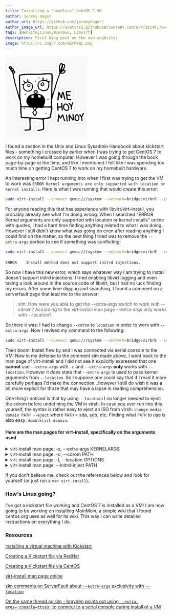 ```yaml
---
title: Installing a "headless" CentOS 7 VM
author: Jeremy Hager
author_url: https://github.com/jeremyhager/
author_image_url: https://avatars2.githubusercontent.com/u/47301461?s=460&u=05e044dcce4be18b670f9e2c9bda99c511cd4009&v=4
tags: [Website,Linux,Windows, Libvirt]
description: First blog post on the new wegbsite!
image: https://i.imgur.com/mErPwqL.png
---
```


<img src="/img/me-hoy-minoy.jpg" width="256"/>

I found a section in the Unix and Linux Sysadmin Handbook about kickstart files - something I crossed by earlier when I was trying to get CentOS 7 to work on my homebuilt computer. However I was going through the book page-by-page at the time, and like I mentioned I felt like I was spending too much time on getting CentOS 7 to work on my homebuilt hardware. 

<!--truncate-->

An interesting error I kept running into when I first was trying to get the VM to work was `ERROR Kernel arguments are only supported with location or kernel installs`.
Here is what I was running that would create this error:
```bash
sudo virt-install --connect qemu:///system --network=bridge:virbr0 --initrd-inject="home/jeremy/ks.cfg" --extra-args="ks=file:/ks.cfg console=ttys0" -n MoinMoin -f /home/imgs/moinmoin.img -r 1024 -s 12 -c /home/isos/CentOS-7-x86_64-DVD-1908.iso --os-type=centos7.0 --accelerate --hvm --nographics --boot cdrom
```
For anyone reading this that has experience with libvirt/virt-install, you probably already see what I'm doing wrong. When I searched "ERROR Kernel arguments are only supported with location or kernel installs" online with quotes, I had a hard time finding anything related to what I was doing. However I still didn't know what was going on even after reading anything I could find on the matter, so the next thing I tried was to remove the `--extra-args` portion to see if something was conflicting:
```bash
sudo virt-install --connect qemu:///system --network=bridge:virbr0 --initrd-inject="home/jeremy/ks.cfg" --extra-args="ks=file:/ks.cfg console=ttys0" -n MoinMoin -f /home/imgs/moinmoin.img -r 1024 -s 12 -c /home/isos/CentOS-7-x86_64-DVD-1908.iso --os-type=centos7.0 --accelerate --hvm --nographics --boot cdrom

ERROR    Install method does not support initrd injections.
```
So now I have this new error, which says whatever way I am trying to install doesn't support initrd injections. I tried enabling libvirt logging and even taking a look around in the source code of libvirt, but I had no luck finding my errors. After some time digging and searching, I found a comment on a serverfault page that lead me to the answer:

>slm: How were you able to get the --extra-args switch to work with --cdrom? According to the virt-install man page --extra-args only works with --location?

So there it was: I had to change `--cdrom` to `location` in order to work with `--extra-args`. Now I revised my command to the following:

```bash
sudo virt-install --connect qemu:///system --network=bridge:virbr0 --initrd-inject="/home/jeremy/ks.cfg" --extra-args="ks=file:/ks.cfg console=ttyS0" -n MoinMoin -f /home/imgs/moinmoin.img -r 1024 -s 12 --location=/home/isos/CentOS-7-x86_64-DVD-1908.iso --os-type=centos7.0 --accelerate --hvm --graphics none
```

Then boom: Install flew by and I was connected via serial console to the VM! Now in my defense to the comment slm made above, I went back to the man page of virt-install and I did not see it _explicitly_ expressed that one **cannot** use `--extra-args` with `-c` and `--extra-args` **only** works with `--location`. However it _does_ state that `--extra-args` is used to pass kernel arguments from `--location`. So I suppose one could say that if I read it more carefully perhaps I'd make the connection...however I still do wish it was a bit more explicit for those that may have a lapse in reading comprehension.

One thing I noticed is that by using `--location` I no longer needed to eject the cdrom before undefining the VM in virsh. In case you ever run into this yourself, the syntax is rather easy to eject an ISO from virsh: `change-media domain PATH --eject` where `PATH` = sda, sdb, etc. Finding what `PATH` to use is also easy: `domblklist domain`. 

#### Here are the man pages for virt-install, specifically on the arguments used
<details>
  <summary>virt-install man page: -x, --extra-args KERNELARGS</summary>
  
  #### -x, --extra-args KERNELARGS
  
     Additional kernel command line arguments to pass to the installer when performing a guest install from
     "--location". One common usage is specifying an anaconda kickstart file for automated installs, such as
     --extra-args "ks=https://myserver/my.ks"
</details>


<details>
  <summary>virt-install man page: -c, --cdrom PATH</summary>
  
  #### -c, --cdrom PATH
  
     ISO file or CDROM device to use for VM install media. After install, the the virtual CDROM device will
     remain attached to the VM, but with the ISO or host path media ejected.
</details>

<details>
  <summary>virt-install man page: -l, --location OPTIONS</summary>
  
  #### --l, --location OPTIONS
  
     Distribution tree installation source. virt-install can recognize certain distribution trees and fetches a
     bootable kernel/initrd pair to launch the install.

     --location allows things like --extra-args for kernel arguments, and using --initrd-inject. If you want to
     use those options with CDROM media, you can pass the ISO to --location as well which works for some, but
     not all, CDROM media.

     The "LOCATION" can take one of the following forms:

     https://host/path
         An HTTP server location containing an installable distribution image.

     ftp://host/path
         An FTP server location containing an installable distribution image.

     ISO Probe the ISO and extract files using 'isoinfo'

     DIRECTORY
         Path to a local directory containing an installable distribution image. Note that the directory will
         not be accessible by the guest after initial boot, so the OS installer will need another way to access
         the rest of the install media.

     Some distro specific url samples:

     Fedora/Red Hat Based
         https://download.fedoraproject.org/pub/fedora/linux/releases/29/Server/x86_64/os

     Debian
         https://ftp.us.debian.org/debian/dists/stable/main/installer-amd64/

     Ubuntu
         https://us.archive.ubuntu.com/ubuntu/dists/wily/main/installer-amd64/

     Suse
         https://download.opensuse.org/pub/opensuse/distribution/leap/42.3/repo/oss/

     Additionally, --location can take 'kernel' and 'initrd' sub options. These paths relative to the specified
     location URL/ISO that allow selecting specific files for kernel/initrd within the install tree. This can
     be useful if virt-install/ libosinfo doesn't know where to find the kernel in the specified --location.

     For example, if you have an ISO that libosinfo doesn't know about called my-unknown.iso, with a kernel at
     'kernel/fookernel' and initrd at 'kernel/fooinitrd', you can make this work with:

     --location my-unknown.iso,kernel=kernel/fookernel,initrd=kernel/fooinitrd
</details>

<details>
  <summary>virt-install man page: --initrd-inject PATH</summary>
  
  #### ---initrd-inject PATH
  
    Add PATH to the root of the initrd fetched with "--location". This can be used to run an automated install
           without requiring a network hosted kickstart file:

           --initrd-inject=/path/to/my.ks --extra-args "ks=file:/my.ks"
</details>

If you don't believe me, check out the references below and look for yourself (or just run a `man virt-intall`).

### How's Linux going?

I've got a kickstart file working and CentOS 7 is installed as a VM! I am now going to be working on installing MoinMoin, a simple wiki that I found centos.org uses as well for its wiki. This way I can write detailed instructions on everything I do.

### Resources
[Installing a virtual machine with Kickstart](https://access.redhat.com/documentation/en-us/red_hat_enterprise_linux/7/html/virtualization_deployment_and_administration_guide/sect-guest_virtual_machine_installation_overview-creating_guests_with_virt_install/#sect-Guest_virtual_machine_installation_overview-virt_install-Kickstart)

[Creating a Kickstart file via RedHat](https://access.redhat.com/documentation/en-us/red_hat_enterprise_linux/7/html/installation_guide/sect-kickstart-syntax)

[Creating a Kickstart file via CentOS](https://docs.centos.org/en-US/centos/install-guide/Kickstart2/)

[virt-install man page online](https://linux.die.net/man/1/virt-install)

[slm comments on ServerFault about `--extra-args` exclusivity with `--location`](https://serverfault.com/questions/257962/kvm-guest-installed-from-console-but-how-to-get-to-the-guests-console#comment263251_257962)

[On the same thread as slm - brayden points out using `--extra-args='console=ttys0'` to connect to a serial console during install of a VM](https://serverfault.com/a/400006)